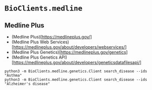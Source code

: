 # `BioClients.medline`

## Medline Plus

* (Medline Plus)[https://medlineplus.gov/]
* (Medline Plus Web Services)[https://medlineplus.gov/about/developers/webservices/]
* (Medline Plus Genetics)[https://medlineplus.gov/genetics]
* (Medline Plus Genetics API)[https://medlineplus.gov/about/developers/geneticsdatafilesapi/]


```
python3 -m BioClients.medline.genetics.Client search_disease --ids "Asthma"
python3 -m BioClients.medline.genetics.Client search_disease --ids "Alzheimer's disease"
```
